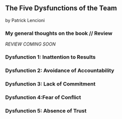 ## The Five Dysfunctions of the Team

by Patrick Lencioni

### My general thoughts on the book // Review
*REVIEW COMING SOON*


### Dysfunction 1: Inattention to Results
### Dysfunction 2: Avoidance of Accountability
### Dysfunction 3: Lack of Commitment
### Dysfunction 4:Fear of Conflict
### Dysfunction 5: Absence of Trust
